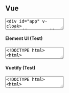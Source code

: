 ## Vue

<textarea class="code-editor-vue" name="code">
<div id="app" v-cloak>
  <h3>{{ message }}</h3>
  <h5>{{ subtitle }}</h5>
</div>
<script>
function loadVue() {
  var app = new Vue({
    el: '#app',
    data: {
      message: 'Vue is working!',
      subtitle: 'This is a subtitle'
    }
  })
}
setTimeout(loadVue, 300);
window.addEventListener("load", loadVue);
</script>
<style>[v-cloak] {display: none;}</style>
</textarea>


#### Element UI (Test)

<textarea class="code-editor-vue" name="code">
<!DOCTYPE html>
<html>
<head>
  <meta charset="UTF-8">
  <!-- import CSS -->
  <link rel="stylesheet" href="https://unpkg.com/element-ui/lib/theme-chalk/index.css">
</head>
<body>
  <div id="app">
    <h4>Element UI is working!</h4>
    <h5>Card component</h5>
    <el-card class="box-card">
      <div slot="header" class="clearfix">
        <span>Card name</span>
        <el-button style="float: right; padding: 3px 0" type="text">Operation button</el-button>
      </div>
      <div v-for="o in 4" :key="o" class="text item">
        {{'List item ' + o }}
      </div>
    </el-card>
    <h5>Button component</h5>
    <el-button @click="visible = true">Button</el-button>
    <el-dialog :visible.sync="visible" title="Dialog Component">
      <p>Try Element</p>
    </el-dialog>
  </div>
</body>
  <!-- import Vue before Element -->
  <script src="https://unpkg.com/vue/dist/vue.js"></script>
  <!-- import JavaScript -->
  <script src="https://unpkg.com/element-ui/lib/index.js"></script>
  <script>
    new Vue({
      el: '#app',
      data: function() {
        return { visible: false }
      }
    })
  </script>
</html>
</textarea>


#### Vuetify (Test)

<textarea class="code-editor-vue" name="code">
<!DOCTYPE html>
<html>
<head>
  <link href="https://fonts.googleapis.com/css?family=Roboto:100,300,400,500,700,900" rel="stylesheet">
  <link href="https://cdn.jsdelivr.net/npm/@mdi/font@4.x/css/materialdesignicons.min.css" rel="stylesheet">
  <link href="https://cdn.jsdelivr.net/npm/vuetify@2.x/dist/vuetify.min.css" rel="stylesheet">
  <meta name="viewport" content="width=device-width, initial-scale=1, maximum-scale=1, user-scalable=no, minimal-ui">
</head>
<body>
  <div id="app">
    <v-app>
      <v-content>
        <h4>Vuetify is working!</h4>
        <h5>Button component</h5>
        <v-btn small color="primary">Button</v-btn>
        <h5>Card component</h5>
        <v-card
            class="mx-auto"
            max-width="400"
          >
            <v-img
              class="white--text align-end"
              height="200px"
              src="https://cdn.vuetifyjs.com/images/cards/docks.jpg"
            >
              <v-card-title>Top 10 Australian beaches</v-card-title>
            </v-img>
            <v-card-subtitle class="pb-0">Number 10</v-card-subtitle>
            <v-card-text class="text--primary">
              <div>Whitehaven Beach</div>
              <div>Whitsunday Island, Whitsunday Islands</div>
            </v-card-text>
            <v-card-actions>
              <v-btn
                color="orange"
                text
              >
                Share
              </v-btn>
              <v-btn
                color="orange"
                text
              >
                Explore
              </v-btn>
            </v-card-actions>
          </v-card>
      </v-content>
    </v-app>
  </div>

  <script src="https://cdn.jsdelivr.net/npm/vue@2.x/dist/vue.js"></script>
  <script src="https://cdn.jsdelivr.net/npm/vuetify@2.x/dist/vuetify.js"></script>
  <script>
    new Vue({
      el: '#app',
      vuetify: new Vuetify(),
    })
  </script>
</body>
</html>
</textarea>
